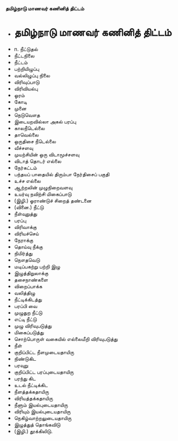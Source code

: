 **தமிழ்நாடு மாணவர் கணினித் திட்டம்**
- # தமிழ்நாடு மாணவர் கணினித் திட்டம்
- n. நீட்டுதல்
- நீட்டநிலை
- நீட்டம்
- பற்றியிழுப்பு
- வல்லிழுப்பு நிலை
- விரிவுப்பாடு
-  விரிவியல்பு
- ஓரம்
- கோடி
- முனை
- நெடுவௌத
- இடையறவில்லா அகல் பரப்பு
- காலநீடெல்லை
- தாவெல்லை
- ஒருதிசை நீடெல்லை
- வீச்சளவு
-  முயற்சியின் ஒரு விடாமூச்சளவு
- விடாத் தொடர்  எல்லை
- நேர்கட்டம்
- பந்தயப் பாதையில் திரும்பா நேர்திசைப் பகுதி
- உச்ச  எல்லை
-  ஆற்றலின்   முழுநிறைவளவு
- உயர்வு நவிற்சி மிகைப்பாடு
- (இழி.) ஓராண்டுச் சிறைத் தண்டனை
- (வினை.) நீட்டு
- நீள்வுறுத்து
- பரப்பு
-  விரிவாக்கு
- விரியச்செய்
- நேராக்கு
- தொய்வு நீக்கு
- நிமிர்த்து
- நௌதவெடு
- மடிப்பகற்று பற்றி இழு
- இழுத்திறுலாக்கு
- தசைநாண்களை
- விறைப்பாக்க
- வலித்திழு
- நீட்டிக்கிடத்து
- பரப்பி வை
- முழுதுற நீட்டு
- எட்டி நீட்டு
- முழு விரிவுபடுத்து
- மிகைப்படுத்து
- சொற்பொருள் வகையில் எல்லைமீறி விரிவுபடுத்து
- நீள்
- குறிப்பிட்ட நீளமுடையதாயிரு
- நிண்டுகிட
- பரவுறு
- குறிப்பிட்ட பரப்புடையதாயிரு
- பரந்து கிட
- உடல் நீட்டிக்கிட
- நீளத்தக்கதாயிரு
- விரியத்தக்கதாயிரு
- நீளும் இயல்புடையதாயிரு
- விரியும் இயல்புடையதாயிரு
-  நெகிழ்வாற்றலுடையதாயிரு
- இழுத்துத் தொங்கவிடு
- (இழி.) தூக்கிலிடு.

